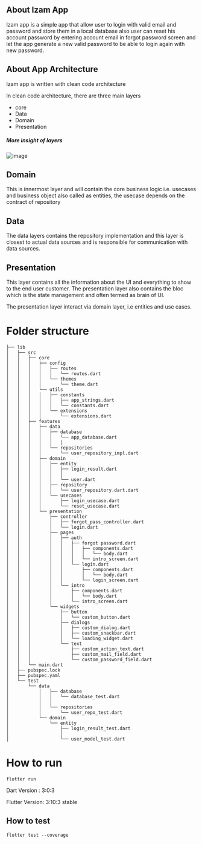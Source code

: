 ## About Izam App

Izam app is a simple app that allow user to login with valid email and password and store them in a local database also user can reset his account password by entering account email in forgot password screen and let the app generate a new valid password to be able to login again with new password.

## About App Architecture

Izam app is written with clean code architecture

In clean code architecture, there are three main layers

- core
- Data
- Domain
- Presentation

##### More insight of layers

![image](https://miro.medium.com/max/772/0*sfCDEb571WD-7EfP.jpg)

## Domain

This is innermost layer and will contain the core business logic i.e. usecases and business object also called as entities, the usecase depends on the contract of repository

## Data

The data layers contains the repository implementation and this layer is closest to actual data sources and is responsible for communication with data sources.

## Presentation

This layer contains all the information about the UI and everything to show to the end user customer. The presentation layer also contains the bloc which is the state management and often termed as brain of UI.

The presentation layer interact via domain layer, i.e entities and use cases.

# Folder structure

```
├── lib
│   ├── src
│   │   ├── core
│   │   │   ├── config
│   │   │   │   ├── routes
│   │   │   │   │   └── routes.dart
│   │   │   │   └── themes
│   │   │   │       └── theme.dart
│   │   │   └── utils
│   │   │   │   ├── constants
│   │   │   │   │   ├── app_strings.dart
│   │   │   │   │   └── constants.dart
│   │   │   │   └── extensions
│   │   │   │       └── extensions.dart
│   │   ├── features
│   │   │   ├── data
│   │   │   │   ├── database
│   │   │   │   │   └── app_database.dart
│   │   │   │   │   │
│   │   │   │   └── repositories
│   │   │   │       └── user_repository_impl.dart
│   │   │   ├── domain
│   │   │   │   ├── entity
│   │   │   │   │   ├── login_result.dart
│   │   │   │   │   │
│   │   │   │   │   └── user.dart
│   │   │   │   ├── repository
│   │   │   │   │   └── user_repository.dart.dart
│   │   │   │   └── usecases
│   │   │   │       ├── login_usecase.dart
│   │   │   │       └── reset_usecase.dart
│   │   │   └── presentation
│   │   │       ├── controller
│   │   │       │   ├── forgot_pass_controller.dart
│   │   │       │   └── login.dart
│   │   │       ├── pages
│   │   │       │   ├── auth
│   │   │       │   │   ├── forgot password.dart
│   │   │       │   │   │   ├── components.dart
│   │   │       │   │   │   │   └── body.dart
│   │   │       │   │   │   └── intro_screen.dart
│   │   │       │   │   └── login.dart
│   │   │       │   │       ├── components.dart
│   │   │       │   │       │   └── body.dart
│   │   │       │   │       └── login_screen.dart
│   │   │       │   └── intro
│   │   │       │       ├── components.dart
│   │   │       │       │   └── body.dart
│   │   │       │       └── intro_screen.dart
│   │   │       └── widgets
│   │   │           ├── button
│   │   │           │   └── custom_button.dart
│   │   │           ├── dialogs
│   │   │           │   ├── custom_dialog.dart
│   │   │           │   ├── custom_snackbar.dart
│   │   │           │   └── loading_widget.dart
│   │   │           └── text
│   │   │               ├── custom_action_text.dart
│   │   │               ├── custom_mail_field.dart
│   │   │               └── custom_password_field.dart
│   │   └── main.dart
│   ├── pubspec.lock
│   ├── pubspec.yaml
│   └── test
│       └── data
│           │   ├── database
│           │   │   └── database_test.dart
│           │   │
│           │   └── repositories
│           │       └── user_repo_test.dart
│           └── domain
│               └── entity
│                   ├── login_result_test.dart
│                   │
│                   └── user_model_test.dart

```

# How to run

`flutter run`

Dart Version : 3:0:3

Flutter Version: 3:10:3 stable

## How to test

`flutter test --coverage`
